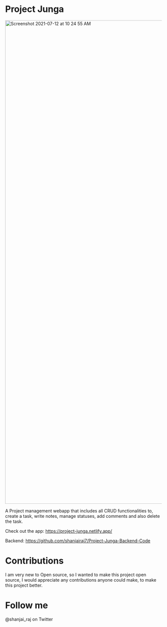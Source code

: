 # Project Junga 
<img width="1552" alt="Screenshot 2021-07-12 at 10 24 55 AM" src="https://user-images.githubusercontent.com/53570970/125233056-79056f00-e2fb-11eb-9717-c0848ac4b3ac.png">

A Project management webapp that includes all CRUD functionalities to, create a task, write notes, manage statuses, add comments and also delete the task.

Check out the app: https://project-junga.netlify.app/

Backend: https://github.com/shanjairaj7/Project-Junga-Backend-Code

# Contributions

I am very new to Open source, so I wanted to make this project open source, I would appreciate any contributions anyone could make, to make this project better.

# Follow me

@shanjai_raj on Twitter
